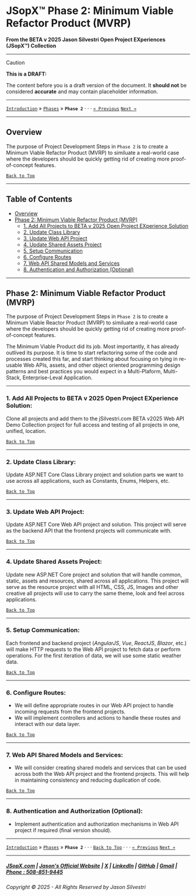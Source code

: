 # JSopX™ Phase 2: Minimum Viable Refactor Product (MVRP)



**From the ﻿BETA v 2025 Jason Silvestri Open Project EXperiences (JSopX™) Collection**

---


> [!CAUTION]
> **This is a DRAFT:**
> 
> The content before you is a draft version of the document. It **should not** be considered **accurate** and may contain placeholder information.
>

---

[`Introduction`](../Introduction/) » [`Phases`](./ReadMe.md) » **`Phase 2`**  · · · [`« Previous`](./Phase-1.md) [`Next »`](./Phase-3.md)

---

## **Overview**

The purpose of Project Development Steps in `Phase 2` is to create a Minimum Viable Refactor Product (MVRP) to similuate a real-world case where the developers should be quickly getting rid of creating more proof-of-concept features.

[`Back to Top`](#table-of-contents)

---

## Table of Contents

  - [Overview](#overview)
  - [Phase 2: Minimum Viable Refactor Product (MVRP)](#phase-2-minimum-viable-refactor-product-mvrp)
    - [1. Add All Projects to BETA v 2025 Open Project EXperience Solution](#1-add-all-projects-to-beta-v-2025-open-project-experience-solution)
    - [2. Update Class Library](#2-update-class-library)
    - [3. Update Web API Project](#3-update-web-api-project)
    - [4. Update Shared Assets Project](#4-update-shared-assets-project)
    - [5. Setup Communication](#5-setup-communication)
    - [6. Configure Routes](#6-configure-routes)
    - [7. Web API Shared Models and Services](#7-web-api-shared-models-and-services)
    - [8. Authentication and Authorization (Optional)](#8-authentication-and-authorization-optional)

---

## Phase 2: Minimum Viable Refactor Product (MVRP)

The purpose of Project Development Steps in `Phase 2` is to create a Minimum Viable Reactor Product (MVRP) to similuate a real-world case where the developers should be quickly getting rid of creating more proof-of-concept features. 

The Minimum Viable Product did its job. Most importantly, it has already outlived its purpose. It is time to start refactoring some of the code and processes created this far, and start thinking about focusing on tying in re-usable Web APIs, assets, and other object oriented programming design patterns and best practices you would expect in a Multi-Plaform, Multi-Stack, Enterprise-Leval Application.

---

### 1. **Add All Projects to BETA v 2025 Open Project EXperience Solution**:

Clone all projects and add them to the jSilvestri.com BETA v2025 Web API Demo Collection project for full access and testing of all projects in one, unified, location.
   
[`Back to Top`](#table-of-contents)

---

### 2. **Update Class Library**: 

Update ASP.NET Core Class Library project and solution parts we want to use across all applications, such as Constants, Enums, Helpers, etc.
      
[`Back to Top`](#table-of-contents)

---

### 3. **Update Web API Project**: 

Update ASP.NET Core Web API project and solution. This project will serve as the backend API that the frontend projects will communicate with.
   
[`Back to Top`](#table-of-contents)

---

### 4. **Update Shared Assets Project**: 
   
Update new ASP.NET Core project and solution that will handle common, static, assets and resources, shared across all applications. This project will serve as the resource project with all HTML, CSS, JS, Images and other creative all projects will use to carry the same theme, look and feel across applications.
   
[`Back to Top`](#table-of-contents)

---

### 5. **Setup Communication**:
Each frontend and backend project (_AngularJS_, _Vue_, _ReactJS_, _Blazor_, etc.) will make HTTP requests to the Web API project to fetch data or perform operations. For the first iteration of data, we will use some static weather data. 
   
[`Back to Top`](#table-of-contents)

---

### 6. **Configure Routes**:

   - We will define appropriate routes in our Web API project to handle incoming requests from the frontend projects.
   - We will implement controllers and actions to handle these routes and interact with our data layer.
      
[`Back to Top`](#table-of-contents)

---

### 7. **Web API Shared Models and Services**:
   - We will consider creating shared models and services that can be used across both the Web API project and the frontend projects. This will help in maintaining consistency and reducing duplication of code.
      
[`Back to Top`](#table-of-contents)

---

### 8. **Authentication and Authorization (Optional)**:

   - Implement authentication and authorization mechanisms in Web API project if required (final version should).

---

[`Introduction`](../Introduction/) » [`Phases`](./ReadMe.md) » **`Phase 2`**  · · ·  [`Back to Top`](#table-of-contents) · · · [`« Previous`](./Phase-1.md) [`Next »`](./Phase-3.md)

---

##### [JSopX.com](https://www.jsopx.com/) | [Jason's Official Website](https://www.jsilvestri.com/) | [X](https://www.x.com/JasonSilvestri) | [LinkedIn](http://www.linkedin.com/in/JasonSilvestri) | [GitHub](https://github.com/JasonSilvestri) | [Gmail](mailto:therealjasonsilvestri@gmail.com) | [Phone : 508-851-9445](phoneto:508-851-9445)

###### Copyright © 2025 - All Rights Reserved by Jason Silvestri